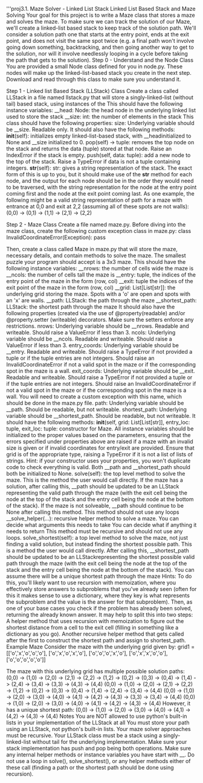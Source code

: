 '''proj3.1. Maze Solver - Linked List Stack
Linked List Based Stack and Maze Solving
Your goal for this project is to write a Maze class that stores a maze and solves the maze. To make sure we can track the solution of our Maze, we'll create a linked-list based stack to keep track of the solution path. We'll consider a solution path one that starts at the entry point, ends at the exit point, and does not visit the same spot twice (e.g. a final path won't involve going down something, backtracking, and then going another way to get to the solution, nor will it involve needlessly looping in a cycle before taking the path that gets to the solution).
Step 0 - Understand and the Node Class
You are provided a small Node class defined for you in node.py. These nodes will make up the linked-list-based stack you create in the next step. Download and read through this class to make sure you understand it.


Step 1 - Linked list Based Stack (LLStack) Class
Create a class called LLStack in a file named llstack.py that will store a singly-linked-list (without tail) based stack, using instances of the
This should have the following instance variables:
__head: Node: the head node in the underlying linked list used to store the stack
__size: int: the number of elements in the stack
This class should have the following properties:
size: Underlying variable should be __size. Readable only.
It should also have the following methods:
__init__(self): initializes empty linked-list-based stack, with __headinitialized to None and __size initialized to 0.
pop(self) -> tuple: removes the top node on the stack and returns the data (tuple) stored at that node. Raise an IndexError if the stack is empty.
push(self, data: tuple): add a new node to the top of the stack. Raise a TypeError if data is not a tuple containing integers.
__str__(self): str: gives a string representation of the stack. The exact form of this is up to you, but it should make use of the __str__ method for each node, and the output for each node should be in the order they would need to be traversed, with the string representation for the node at the entry point coming first and the node at the exit point coming last. As one example, the following might be a valid string representation of path for a  maze with entrance at 0,0 and exit at 2,2 (assuming all of these spots are not walls):
(0,0) -> (0,1) -> (1,1) -> (2,1) -> (2,2)





Step 2 - Maze Class
Create a file named maze.py. Before diving into the maze class, create the following custom exception class in maze.py:
class InvalidCoordinateError(Exception):
    pass



Then, create a class called Maze in maze.py that will store the maze, necessary details, and contain methods to solve the maze. The smallest puzzle your program should accept is a 3x3 maze.
This should have the following instance variables:
__nrows: the number of cells wide the maze is
__ncols: the number of cells tall the maze is
__entry: tuple, the indices of the entry point of the maze in the form (row, col)
__exit: tuple the indices of the exit point of the maze in the form (row, col)
__grid: List[List[str]]: the underlying grid storing the maze. Spots with a 'o' are open and spots with an 'x' are walls.
__path: LLStack: the path through the maze
__shortest_path: LLStack: the shortest path through the maze
It should also have the following properties (created via the use of @property(readable) and/or @property.setter (writeable) decorators. Make sure the setters enforce any restrictions.
nrows: Underlying variable should be __nrows. Readable and writeable. Should raise a ValueError if less than 3.
ncols: Underlying variable should be __ncols. Readable and writeable. Should raise a ValueError if less than 3.
entry_coords: Underlying variable should be __entry. Readable and writeable. Should raise a TypeError if not provided a tuple or if the tuple entries are not integers. Should raise an InvalidCoordinateError if not a valid spot in the maze or if the corresponding spot in the maze is a wall.
exit_coords: Underlying variable should be __exit. Readable and writeable. Should raise a TypeError if not provided a tuple or if the tuple entries are not integers. Should raise an InvalidCoordinateError if not a valid spot in the maze or if the corresponding spot in the maze is a wall. You will need to create a custom exception with this name, which should be done in the maze.py file.
path: Underlying variable should be __path. Should be readable, but not writeable.
shortest_path: Underlying variable should be __shortest_path. Should be readable, but not writeable.
It should have the following methods:
__init__(self, grid: List[List[str]], entry_loc: tuple, exit_loc: tuple: constructor for Maze. All instance variables should be initialized to the proper values based on the parameters, ensuring that the errors specified under properties above are raised if a maze with an invalid size is given or if invalid coordinates for entry/exit are provided. Ensure that grid is of the appropriate type, raising a TypeError if it is not a list of lists of strings. Hint: if your constructor uses your properties, you won't duplicate code to check everything is valid. Both __path and __shortest_path should both be initialized to None.
solve(self): the top level method to solve the maze.
This is the method the user would call directly.
If the maze has a solution, after calling this, __path should be updated to be an LLStack representing the valid path through the maze (with the exit cell being the node at the top of the stack and the entry cell being the node at the bottom of the stack).
If the maze is not solveable, __path should continue to be None after calling this method.
This method should not use any loops
__solve_helper(...): recursive helper method to solve a maze.
You can decide what arguments this needs to take
You can decide what if anything it needs to return
This method must be recursive and should not use any loops.
solve_shortest(self): a top level method to solve the maze, not just finding a valid solution, but instead finding the shortest possible path.
This is a method the user would call directly.
After calling this, __shortest_path should be updated to be an LLStackrepresenting the shortest possible valid path through the maze (with the exit cell being the node at the top of the stack and the entry cell being the node at the bottom of the stack).
You can assume there will be a unique shortest path through the maze
Hints:
To do this, you'll likely want to use recursion with memoization, where you effectively store answers to subproblems that you've already seen (often for this it makes sense to use a dictionary, where they key is what represents the subproblem and the value is the answer for that subproblem). Then, as one of your base cases you check if the problem has already been solved, returning the already known answer.
It may help to split this into two steps:
A helper method that uses recursion with memoization to figure out the shortest distance from a cell to the exit cell (filling in something like a dictionary as you go).
Another recursive helper method that gets called after the first to construct the shortest path and assign to shortest_path.
Example Maze
Consider the maze with the underlying grid given by:
grid1 = [['o','x','o','o','o'],
         ['o','x','o','x','o'],
         ['o','o','o','x','o'],
         ['o','x','x','o','o'],
         ['o','o','o','o','o']]



The maze with this underlying grid has multiple possible solution paths:
(0,0) -> (1,0) -> (2,0) -> (2,1) -> (2,2) -> (1,2) -> (0,2) -> (0,3) -> (0,4) -> (1,4) -> (2,4) -> (3,4) -> (3,3) -> (4,3) -> (4,4)
(0,0) -> (1,0) -> (2,0) -> (2,1) -> (2,2) -> (1,2) -> (0,2) -> (0,3) -> (0,4) -> (1,4) -> (2,4) -> (3,4) -> (4,4)
(0,0) -> (1,0) -> (2,0) -> (3,0) -> (4,0) -> (4,1) -> (4,2) -> (4,3) -> (3,3) -> (3,4) -> (4,4)
(0,0) -> (1,0) -> (2,0) -> (3,0) -> (4,0) -> (4,1) -> (4,2) -> (4,3) -> (4,4)
However, it has a unique shortest path: (0,0) -> (1,0) -> (2,0) -> (3,0) -> (4,0) -> (4,1) -> (4,2) -> (4,3) -> (4,4)
Notes
You are NOT allowed to use python's built-in lists in your implementation of the LLStack at all
You must store your path using an LLStack, not python's built-in lists.
Your maze solver approaches must be recursive.
Your LLStack class must be a stack using a singly-linked-list without tail for the underlying implementation.
Make sure your stack implementation has push and pop being both operations.
Make sure any internal helper methods or instance variables you have start with __.
Do not use a loop in solve(), solve_shortest(), or any helper methods either of these call (finding a path or the shortest path should be done using recursion).
